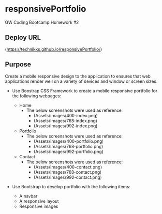 # responsivePortfolio
GW Coding Bootcamp Homework #2 

## Deploy URL
(https://technikks.github.io/responsivePortfolio/)

## Purpose
Create a mobile responsive design to the application to ensures that web applications render well on a variety of devices and window or screen sizes. 

* Use Boostrap CSS Framework to create a mobile responsive portfolio for the following webpages: 
    * Home
        * The below screenshots were used as reference: 
            * (Assets/Images/400-index.png)
            * (Assets/Images/768-index.png)
            * (Assets/Images/992-index.png)
    * Portfolio
        * The below screenshots were used as reference: 
            * (Assets/Images/400-portfolio.png)
            * (Assets/Images/768-portfolio.png)
            * (Assets/Images/992-portfolio.png)
    * Contact
        * The below screenshots were used as reference: 
            * (Assets/Images/400-contact.png)
            * (Assets/Images/768-contact.png)
            * (Assets/Images/992-contact.png)

* Use Bootstrap to develop portfolio with the following items: 
    * A navbar
    * A responsive layout
    * Responsive images
